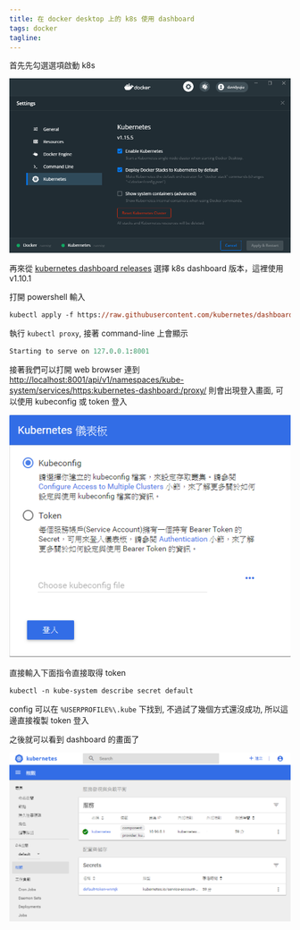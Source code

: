 ```yaml
---
title: 在 docker desktop 上的 k8s 使用 dashboard
tags: docker
tagline: 
---
```


首先先勾選選項啟動 k8s

![docker-desktop-k8s-setting][1]

再來從 [kubernetes dashboard releases][2] 選擇 k8s dashboard 版本，這裡使用 v1.10.1

打開 powershell 輸入

```ps
kubectl apply -f https://raw.githubusercontent.com/kubernetes/dashboard/v1.10.1/src/deploy/recommended/kubernetes-dashboard.yaml
```

執行 `kubectl proxy`, 接著 command-line 上會顯示

```ps
Starting to serve on 127.0.0.1:8001
```

接著我們可以打開 web browser 連到 <http://localhost:8001/api/v1/namespaces/kube-system/services/https:kubernetes-dashboard:/proxy/> 則會出現登入畫面, 可以使用 kubeconfig 或 token 登入

![k8s-dashboard-login][3]

直接輸入下面指令直接取得 token

```ps
kubectl -n kube-system describe secret default
```

config 可以在 `%USERPROFILE%\.kube` 下找到, 不過試了幾個方式還沒成功, 所以這邊直接複製 token 登入

之後就可以看到 dashboard 的畫面了

![k8s-dashboard][4]

[1]: /assets/images/article/2020-04-19-k8s-dashboard-in-docker-dasktop/docker-desktop-k8s-setting.png

[2]: https://github.com/kubernetes/dashboard/releases

[3]: /assets/images/article/2020-04-19-k8s-dashboard-in-docker-dasktop/k8s-dashboard-login.png

[4]: /assets/images/article/2020-04-19-k8s-dashboard-in-docker-dasktop/k8s-dashboard.png
